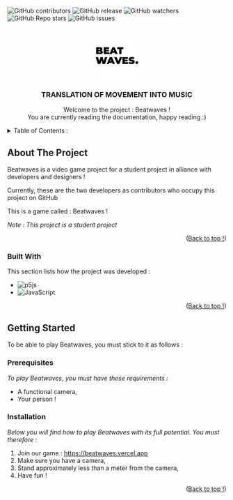 <a name="readme-top"></a>

![GitHub contributors](https://img.shields.io/github/contributors/JackyTuneur/Beatwaves?color=0d0&style=for-the-badge)
![GitHub release](https://img.shields.io/github/v/release/JackyTuneur/Beatwaves?style=for-the-badge)
![GitHub watchers](https://img.shields.io/github/watchers/JackyTuneur/Beatwaves?style=for-the-badge)
![GitHub Repo stars](https://img.shields.io/github/stars/JackyTuneur/Beatwaves?color=%23fa0&style=for-the-badge)
![GitHub issues](https://img.shields.io/github/issues/JackyTuneur/Beatwaves?style=for-the-badge)


<!-- LOGO -->
<br />
<div align="center">
    
  <img src="./assets/images/logo.webp" alt="Logo" width="100" height="100">

  <h3 align="center">TRANSLATION OF MOVEMENT INTO MUSIC</h3>

  <p align="center">
    Welcome to the project : Beatwaves !
    <br>
    You are currently reading the documentation, happy reading :)
  </p>
</div>



<!-- TABLE  -->
<details>
  <summary>Table of Contents :</summary>
  <ol>
    <li>
      <a href="#about-the-project">About The Project</a>
      <ul>
        <li><a href="#built-with">Built With</a></li>
      </ul>
    </li>
    <li>
      <a href="#getting-started">Getting Started</a>
      <ul>
        <li><a href="#prerequisites">Prerequisites</a></li>
        <li><a href="#installation">Installation</a></li>
      </ul>
    </li>
  </ol>
</details>



<!-- ABOUT THE PROJECT -->
## About The Project

<!--[![Product Name Screen Shot](images/screenshot.png)  -->

Beatwaves is a video game project for a student project in alliance with developers and designers !

Currently, these are the two developers as contributors who occupy this project on GitHub

This is a game called : Beatwaves !

*Note : This project is a student project*

<p align="right">(<a href="#readme-top">Back to top !</a>)</p>



### Built With

This section lists how the project was developed :

* ![p5js](https://img.shields.io/badge/p5.js-ED225D?style=for-the-badge&logo=p5.js&logoColor=FFFFFF)
* ![JavaScript](https://img.shields.io/badge/javascript-%23323330.svg?style=for-the-badge&logo=javascript&logoColor=%23F7DF1E)

<p align="right">(<a href="#readme-top">Back to top !</a>)</p>



<!-- GETTING STARTED -->
## Getting Started

To be able to play Beatwaves, you must stick to it as follows :

### Prerequisites

_To play Beatwaves, you must have these requirements :_

- A functional camera,
- Your person !


### Installation

_Below you will find how to play Beatwaves with its full potential. You must therefore :_

1.  Join our game : https://beatwaves.vercel.app
2.  Make sure you have a camera,
3. Stand approximately less than a meter from the camera,
4.  Have fun !

<p align="right">(<a href="#readme-top">Back to top !</a>)</p>

